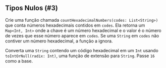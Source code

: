 ## Tipos Nulos (#3)

Crie uma função chamada `countHexadecimalNumbers(codes: List<String>)` que conta números hexadecimais contidos em `codes`. Ela retorna um `Map<Int, Int>` onde a chave é um número hexadecimal e o valor é o número de vezes que esse número aparece em `codes`. Se uma `String` em `codes` não contiver um número hexadecimal, a função a ignora.

<div class="hint">

Converta uma `String` contendo um código hexadecimal em um `Int` usando `toIntOrNull(radix: Int)`, uma função de extensão para `String`. Passe `16` como a base.

</div>